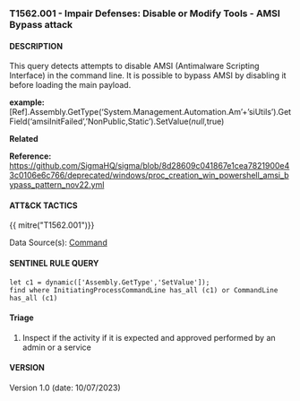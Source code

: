 ### T1562.001 - Impair Defenses: Disable or Modify Tools - AMSI Bypass attack
  

####  DESCRIPTION  
This query detects attempts to disable AMSI (Antimalware Scripting Interface) in the command line. It is possible to bypass AMSI by disabling it before loading the main payload.    

**example:**  
[Ref].Assembly.GetType(‘System.Management.Automation.Am’+’siUtils’).GetField(‘amsiInitFailed’,’NonPublic,Static’).SetValue($null,$true)


**Related**   
       


**Reference:**  
https://github.com/SigmaHQ/sigma/blob/8d28609c041867e1cea7821900e43c0106e6c766/deprecated/windows/proc_creation_win_powershell_amsi_bypass_pattern_nov22.yml      


####  ATT&CK TACTICS  
{{ mitre("T1562.001")}}    

Data Source(s): [Command](https://attack.mitre.org/datasources/DS001/)  


#### SENTINEL RULE QUERY   

~~~
let c1 = dynamic(['Assembly.GetType','SetValue']);  
find where InitiatingProcessCommandLine has_all (c1) or CommandLine has_all (c1)  
~~~


#### Triage  

1. Inspect if the activity if it is expected and approved performed by an admin or a service  


#### VERSION  
Version 1.0 (date: 10/07/2023)  
